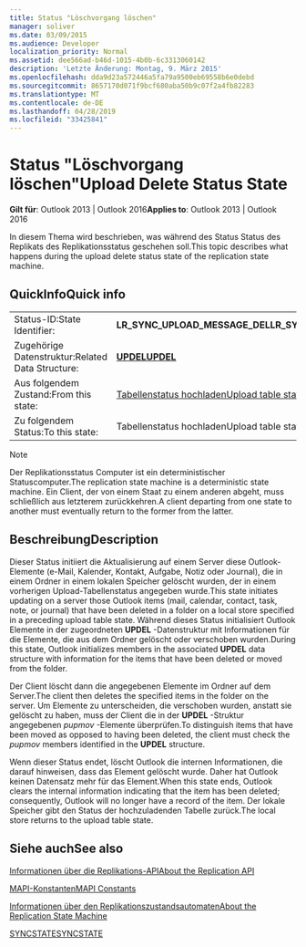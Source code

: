 ```yaml
---
title: Status "Löschvorgang löschen"
manager: soliver
ms.date: 03/09/2015
ms.audience: Developer
localization_priority: Normal
ms.assetid: dee566ad-b46d-1015-4b0b-6c3313060142
description: 'Letzte Änderung: Montag, 9. März 2015'
ms.openlocfilehash: dda9d23a572446a5fa79a9500eb69558b6e0debd
ms.sourcegitcommit: 8657170d071f9bcf680aba50b9c07f2a4fb82283
ms.translationtype: MT
ms.contentlocale: de-DE
ms.lasthandoff: 04/28/2019
ms.locfileid: "33425841"
---
```

# <a name="upload-delete-status-state"></a><span data-ttu-id="c6783-103">Status "Löschvorgang löschen"</span><span class="sxs-lookup"><span data-stu-id="c6783-103">Upload Delete Status State</span></span>

  
  
<span data-ttu-id="c6783-104">**Gilt für**: Outlook 2013 | Outlook 2016</span><span class="sxs-lookup"><span data-stu-id="c6783-104">**Applies to**: Outlook 2013 | Outlook 2016</span></span> 
  
 <span data-ttu-id="c6783-105">In diesem Thema wird beschrieben, was während des Status Status des Replikats des Replikationsstatus geschehen soll.</span><span class="sxs-lookup"><span data-stu-id="c6783-105">This topic describes what happens during the upload delete status state of the replication state machine.</span></span> 
  
## <a name="quick-info"></a><span data-ttu-id="c6783-106">QuickInfo</span><span class="sxs-lookup"><span data-stu-id="c6783-106">Quick info</span></span>

|||
|:-----|:-----|
|<span data-ttu-id="c6783-107">Status-ID:</span><span class="sxs-lookup"><span data-stu-id="c6783-107">State Identifier:</span></span>  <br/> |<span data-ttu-id="c6783-108">**LR_SYNC_UPLOAD_MESSAGE_DEL**</span><span class="sxs-lookup"><span data-stu-id="c6783-108">**LR_SYNC_UPLOAD_MESSAGE_DEL**</span></span> <br/> |
|<span data-ttu-id="c6783-109">Zugehörige Datenstruktur:</span><span class="sxs-lookup"><span data-stu-id="c6783-109">Related Data Structure:</span></span>  <br/> |<span data-ttu-id="c6783-110">**[UPDEL](updel.md)**</span><span class="sxs-lookup"><span data-stu-id="c6783-110">**[UPDEL](updel.md)**</span></span> <br/> |
|<span data-ttu-id="c6783-111">Aus folgendem Zustand:</span><span class="sxs-lookup"><span data-stu-id="c6783-111">From this state:</span></span>  <br/> |[<span data-ttu-id="c6783-112">Tabellenstatus hochladen</span><span class="sxs-lookup"><span data-stu-id="c6783-112">Upload table state</span></span>](upload-table-state.md) <br/> |
|<span data-ttu-id="c6783-113">Zu folgendem Status:</span><span class="sxs-lookup"><span data-stu-id="c6783-113">To this state:</span></span>  <br/> |<span data-ttu-id="c6783-114">Tabellenstatus hochladen</span><span class="sxs-lookup"><span data-stu-id="c6783-114">Upload table state</span></span>  <br/> |
   
> [!NOTE]
> <span data-ttu-id="c6783-115">Der Replikationsstatus Computer ist ein deterministischer Statuscomputer.</span><span class="sxs-lookup"><span data-stu-id="c6783-115">The replication state machine is a deterministic state machine.</span></span> <span data-ttu-id="c6783-116">Ein Client, der von einem Staat zu einem anderen abgeht, muss schließlich aus letzterem zurückkehren.</span><span class="sxs-lookup"><span data-stu-id="c6783-116">A client departing from one state to another must eventually return to the former from the latter.</span></span> 
  
## <a name="description"></a><span data-ttu-id="c6783-117">Beschreibung</span><span class="sxs-lookup"><span data-stu-id="c6783-117">Description</span></span>

<span data-ttu-id="c6783-118">Dieser Status initiiert die Aktualisierung auf einem Server diese Outlook-Elemente (e-Mail, Kalender, Kontakt, Aufgabe, Notiz oder Journal), die in einem Ordner in einem lokalen Speicher gelöscht wurden, der in einem vorherigen Upload-Tabellenstatus angegeben wurde.</span><span class="sxs-lookup"><span data-stu-id="c6783-118">This state initiates updating on a server those Outlook items (mail, calendar, contact, task, note, or journal) that have been deleted in a folder on a local store specified in a preceding upload table state.</span></span> <span data-ttu-id="c6783-119">Während dieses Status initialisiert Outlook Elemente in der zugeordneten **UPDEL** -Datenstruktur mit Informationen für die Elemente, die aus dem Ordner gelöscht oder verschoben wurden.</span><span class="sxs-lookup"><span data-stu-id="c6783-119">During this state, Outlook initializes members in the associated **UPDEL** data structure with information for the items that have been deleted or moved from the folder.</span></span> 
  
<span data-ttu-id="c6783-120">Der Client löscht dann die angegebenen Elemente im Ordner auf dem Server.</span><span class="sxs-lookup"><span data-stu-id="c6783-120">The client then deletes the specified items in the folder on the server.</span></span> <span data-ttu-id="c6783-121">Um Elemente zu unterscheiden, die verschoben wurden, anstatt sie gelöscht zu haben, muss der Client die in der **UPDEL** -Struktur angegebenen *pupmov* -Elemente überprüfen.</span><span class="sxs-lookup"><span data-stu-id="c6783-121">To distinguish items that have been moved as opposed to having been deleted, the client must check the  *pupmov*  members identified in the **UPDEL** structure.</span></span> 
  
<span data-ttu-id="c6783-122">Wenn dieser Status endet, löscht Outlook die internen Informationen, die darauf hinweisen, dass das Element gelöscht wurde. Daher hat Outlook keinen Datensatz mehr für das Element.</span><span class="sxs-lookup"><span data-stu-id="c6783-122">When this state ends, Outlook clears the internal information indicating that the item has been deleted; consequently, Outlook will no longer have a record of the item.</span></span> <span data-ttu-id="c6783-123">Der lokale Speicher gibt den Status der hochzuladenden Tabelle zurück.</span><span class="sxs-lookup"><span data-stu-id="c6783-123">The local store returns to the upload table state.</span></span>
  
## <a name="see-also"></a><span data-ttu-id="c6783-124">Siehe auch</span><span class="sxs-lookup"><span data-stu-id="c6783-124">See also</span></span>



[<span data-ttu-id="c6783-125">Informationen über die Replikations-API</span><span class="sxs-lookup"><span data-stu-id="c6783-125">About the Replication API</span></span>](about-the-replication-api.md)
  
[<span data-ttu-id="c6783-126">MAPI-Konstanten</span><span class="sxs-lookup"><span data-stu-id="c6783-126">MAPI Constants</span></span>](mapi-constants.md)
  
[<span data-ttu-id="c6783-127">Informationen über den Replikationszustandsautomaten</span><span class="sxs-lookup"><span data-stu-id="c6783-127">About the Replication State Machine</span></span>](about-the-replication-state-machine.md)
  
[<span data-ttu-id="c6783-128">SYNCSTATE</span><span class="sxs-lookup"><span data-stu-id="c6783-128">SYNCSTATE</span></span>](syncstate.md)

